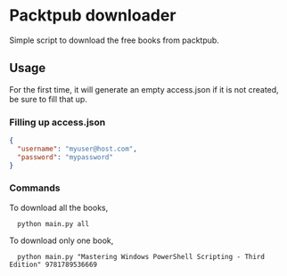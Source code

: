 # Packtpub downloader

Simple script to download the free books from packtpub.

## Usage

For the first time, it will generate an empty access.json if it is not created, be sure to fill that up.

### Filling up access.json

```json
{
  "username": "myuser@host.com",
  "password": "mypassword"
}
```

### Commands

To download all the books,

```
  python main.py all
```

To download only one book,

```
  python main.py "Mastering Windows PowerShell Scripting - Third Edition" 9781789536669
```

